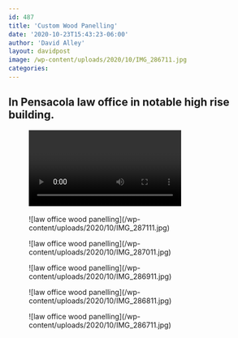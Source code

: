 ```yaml
---
id: 487
title: 'Custom Wood Panelling'
date: '2020-10-23T15:43:23-06:00'
author: 'David Alley'
layout: davidpost
image: /wp-content/uploads/2020/10/IMG_286711.jpg
categories:
---
```


## In Pensacola law office in notable high rise building.
<div class="flexed gallery">
<figure>
  <video controls="" src="/wp-content/uploads/2020/10/David-Alley-Law-Office.mp4"></video>
</figure>

<figure markdown=1>
![law office wood panelling](/wp-content/uploads/2020/10/IMG_287111.jpg)
</figure>

<figure markdown=1>
![law office wood panelling](/wp-content/uploads/2020/10/IMG_287011.jpg)
</figure>

<figure markdown=1>
![law office wood panelling](/wp-content/uploads/2020/10/IMG_286911.jpg)
</figure>

<figure markdown=1>
![law office wood panelling](/wp-content/uploads/2020/10/IMG_286811.jpg)
</figure>

<figure markdown=1>
![law office wood panelling](/wp-content/uploads/2020/10/IMG_286711.jpg)
</figure>
</div>
